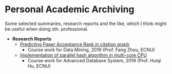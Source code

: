 # Personal Academic Archiving

Some selected summaries, research reports and the like, which I think might be useful when doing sth. professional.

* **Research Reports**
  * [Predicting Paper Acceptance Rank in citation graph](./Research%20Reports/Predicting%20Paper%20Acceptance%20Rank%20in%20citation%20graph.pdf)
    * Course work for Data Mining, 2019 (Prof. Fang Zhou, ECNU)
  * [Implementation of parallel hash algorithm in multi-core CPU](./Research%20Reports/Predicting%20Paper%20Acceptance%20Rank%20in%20citation%20graph.pdf)
    * Course work for Advanced Database System, 2019 (Prof. Huiqi Hu, ECNU)
